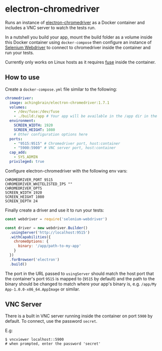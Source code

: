 # electron-chromedriver

Runs an instance of [electron-chromedriver](https://www.npmjs.com/package/electron-chromedriver) as a Docker container and includes a VNC server to watch the tests run.

In a nutshell you build your app, mount the build folder as a volume inside this Docker container using `docker-compose` then configure an instance of [Selenium Webdriver](https://www.npmjs.com/package/selenium-webdriver) to connect to chromedriver inside the container and run your tests.

Currently only works on Linux hosts as it requires [fuse](https://github.com/libfuse/libfuse) inside the container.

## How to use

Create a `docker-compose.yml` file similar to the following:

```yml
chromedriver:
  image: achingbrain/electron-chromedriver:1.7.1
  volumes:
    - /dev/fuse:/dev/fuse
    - ./build:/app # Your app will be available in the /app dir in the container
  environment:
    SCREEN_WIDTH: 1920
    SCREEN_HEIGHT: 1080
    # Other configuration options here
  ports:
    - "9515:9515" # Chromedriver port, host:container
    - "5900:5900" # VNC server port, host:container
  cap_add:
    - SYS_ADMIN
  privileged: true
```

Configure electron-chromedriver with the following env vars:

```
CHROMEDRIVER_PORT 9515
CHROMEDRIVER_WHITELISTED_IPS ""
CHROMEDRIVER_OPTS
SCREEN_WIDTH 1920
SCREEN_HEIGHT 1080
SCREEN_DEPTH 24
```

Finally create a driver and use it to run your tests:

```javascript
const webdriver = require('selenium-webdriver')

const driver = new webdriver.Builder()
  .usingServer('http://localhost:9515')
  .withCapabilities({
    chromeOptions: {
      binary: '/app/path-to-my-app'
    }
  })
  .forBrowser('electron')
  .build()
```

The port in the URL passed to `usingServer` should match the host port that the container's port `9515` is mapped to (`9515` by default) and the path to the binary should be changed to match where your app's binary is, e.g. `/app/My App-1.0.0-x86_64.AppImage` or similar.

## VNC Server

There is a built in VNC server running inside the container on port `5900` by default.  To connect, use the password `secret`.

E.g:

```shell
$ vncviewer localhost::5900
# when prompted, enter the password 'secret'
```
